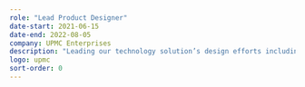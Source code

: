 ```yaml
---
role: "Lead Product Designer"
date-start: 2021-06-15
date-end: 2022-08-05
company: UPMC Enterprises
description: "Leading our technology solution’s design efforts including discovery, concept development and bridging the user needs with the technical underpinnings. Establishing design services in support of our extended internal teams and portfolio companies alike. And spearheading activities to accelerate the UX maturity of the organization."
logo: upmc
sort-order: 0
---
```


